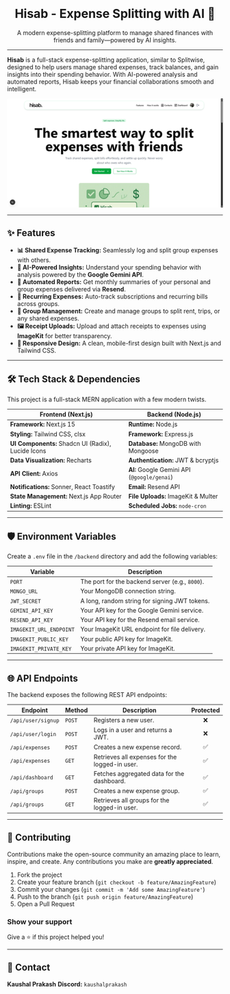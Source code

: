 
<div align="center">

<br />

# Hisab - Expense Splitting with AI 💸

A modern expense-splitting platform to manage shared finances with friends and family—powered by AI insights.

</div>

---

**Hisab** is a full-stack expense-splitting application, similar to Splitwise, designed to help users manage shared expenses, track balances, and gain insights into their spending behavior. With AI-powered analysis and automated reports, Hisab keeps your financial collaborations smooth and intelligent.

![App Screenshot](./hero.png)

---

## ✨ Features

- **📊 Shared Expense Tracking:** Seamlessly log and split group expenses with others.
- **🤖 AI-Powered Insights:** Understand your spending behavior with analysis powered by the **Google Gemini API**.
- **📧 Automated Reports:** Get monthly summaries of your personal and group expenses delivered via **Resend**.
- **🔁 Recurring Expenses:** Auto-track subscriptions and recurring bills across groups.
- **👥 Group Management:** Create and manage groups to split rent, trips, or any shared expenses.
- **🖼️ Receipt Uploads:** Upload and attach receipts to expenses using **ImageKit** for better transparency.
- **📱 Responsive Design:** A clean, mobile-first design built with Next.js and Tailwind CSS.

---

## 🛠️ Tech Stack & Dependencies

This project is a full-stack MERN application with a few modern twists.

| Frontend (Next.js) | Backend (Node.js) |
|--------------------|-------------------|
| **Framework:** Next.js 15 | **Runtime:** Node.js |
| **Styling:** Tailwind CSS, clsx | **Framework:** Express.js |
| **UI Components:** Shadcn UI (Radix), Lucide Icons | **Database:** MongoDB with Mongoose |
| **Data Visualization:** Recharts | **Authentication:** JWT & bcryptjs |
| **API Client:** Axios | **AI:** Google Gemini API (`@google/genai`) |
| **Notifications:** Sonner, React Toastify | **Email:** Resend API |
| **State Management:** Next.js App Router | **File Uploads:** ImageKit & Multer |
| **Linting:** ESLint | **Scheduled Jobs:** `node-cron` |


---

## 🛡️ Environment Variables

Create a `.env` file in the `/backend` directory and add the following variables:

| Variable                | Description                                     |
| ----------------------- | ----------------------------------------------- |
| `PORT`                  | The port for the backend server (e.g., `8000`). |
| `MONGO_URL`             | Your MongoDB connection string.                 |
| `JWT_SECRET`            | A long, random string for signing JWT tokens.   |
| `GEMINI_API_KEY`        | Your API key for the Google Gemini service.     |
| `RESEND_API_KEY`        | Your API key for the Resend email service.      |
| `IMAGEKIT_URL_ENDPOINT` | Your ImageKit URL endpoint for file delivery.   |
| `IMAGEKIT_PUBLIC_KEY`   | Your public API key for ImageKit.               |
| `IMAGEKIT_PRIVATE_KEY`  | Your private API key for ImageKit.              |

---

## 🌐 API Endpoints

The backend exposes the following REST API endpoints:

| Endpoint           | Method | Description                                    | Protected |
| ------------------ | ------ | ---------------------------------------------- | :-------: |
| `/api/user/signup` | `POST` | Registers a new user.                          |     ❌     |
| `/api/user/login`  | `POST` | Logs in a user and returns a JWT.              |     ❌     |
| `/api/expenses`    | `POST` | Creates a new expense record.                  |     ✅     |
| `/api/expenses`    | `GET`  | Retrieves all expenses for the logged-in user. |     ✅     |
| `/api/dashboard`   | `GET`  | Fetches aggregated data for the dashboard.     |     ✅     |
| `/api/groups`      | `POST` | Creates a new expense group.                   |     ✅     |
| `/api/groups`      | `GET`  | Retrieves all groups for the logged-in user.   |     ✅     |

---

## 🤝 Contributing

Contributions make the open-source community an amazing place to learn, inspire, and create. Any contributions you make are **greatly appreciated**.

1. Fork the project
2. Create your feature branch (`git checkout -b feature/AmazingFeature`)
3. Commit your changes (`git commit -m 'Add some AmazingFeature'`)
4. Push to the branch (`git push origin feature/AmazingFeature`)
5. Open a Pull Request

### Show your support

Give a ⭐️ if this project helped you!

---

## 📧 Contact

**Kaushal Prakash**
**Discord:** `kaushalprakash`

```

